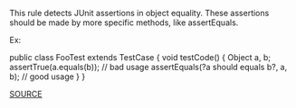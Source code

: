 This rule detects JUnit assertions in object equality. These assertions should be made by more specific methods, like assertEquals.

Ex:

public class FooTest extends TestCase {
	void testCode() {
		Object a, b;
		assertTrue(a.equals(b)); 					// bad usage
		assertEquals(?a should equals b?, a, b);	// good usage
	}
}

[SOURCE](https://pmd.github.io/pmd-5.3.3/pmd-java/rules/java/junit.html#UseAssertEqualsInsteadOfAssertTrue)
